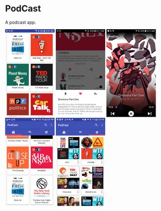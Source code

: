 # PodCast
[image1]: device-2017-06-02-000725.png
[image2]: device-2017-06-02-001134.png
[image3]: device-2017-06-02-001347.png
A podcast app.
<p float="left">
  <img src="device-2017-06-02-000725.png" width="160" />
  <img src="device-2017-06-02-001134.png" width="160" /> 
  <img src="device-2017-06-02-001347.png" width="160" />
  <img src="device-2017-09-26-170945.png" width="160" />
  <img src="device-2017-09-30-202508.png" width="160" />
</p>
